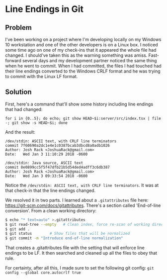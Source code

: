 # Line Endings in Git

## Problem
I've been working on a project where I'm developing locally on my Windows 10 workstation and one of the other developers is on a Linux box.  I noticed some time ago on one of my check-ins that it appeared the whole file had changed. I should've taken this as the warning something was amiss.  Fast-forward several days and my development partner noticed the same thing when he went to commit. When I had committed, the files I had touched had their line endings converted to the Windows CRLF format and he was trying to commit with the Linux LF format.

## Solution
First, here's a command that'll show some history including line endings that had changed:

`for i in {0..5}; do echo; git show HEAD~$i:server/src/index.tsx | file -; git show -s HEAD~$i; done`

And the result:

```
/dev/stdin: ASCII text, with CRLF line terminators
commit 7f60690a2dc1e4e1c0387bcab3dbcd8a0adb1026
Author: Josh Rack <JoshuaRack@gmail.com>
Date:   Wed Jan 3 11:10:29 2018 -0600
```

```
/dev/stdin: Java source, ASCII text
commit 8e0899cc5f5f47dfb21b5d54ded4adff3c6db387
Author: Josh Rack <JoshuaRack@gmail.com>
Date:   Wed Jan 3 09:33:54 2018 -0600
```

Notice the `/dev/stdin: ASCII text, with CRLF line terminators`. It was at that check-in that the line endings changed.

We resolved it in two parts. I learned about a `.gitattributes` file here: https://git-scm.com/docs/gitattributes. There's a section called 'End-of-line conversion'. From a clean working directory:

```bash
$ echo "* text=auto" >.gitattributes
$ git read-tree --empty   # Clean index, force re-scan of working directory
$ git add .
$ git status        # Show files that will be normalized
$ git commit -m "Introduce end-of-line normalization"
```

That creates a .gitattributes file with the setting that will enforce line endings to be LF. It then searched and cleaned up all the files to obey that rule.

For certainty, after all this, I made sure to set the following git config: `git config --global core.autocrlf true`
